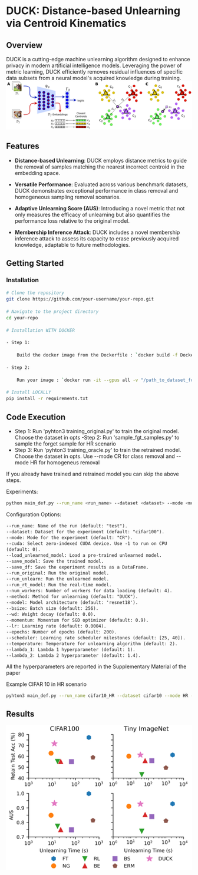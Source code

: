 # DUCK: Distance-based Unlearning via Centroid Kinematics

## Overview

DUCK is a cutting-edge machine unlearning algorithm designed to enhance privacy in modern artificial intelligence models. Leveraging the power of metric learning, DUCK efficiently removes residual influences of specific data subsets from a neural model's acquired knowledge during training.
![Time](imgs/Schema.png)
## Features

- **Distance-based Unlearning**: DUCK employs distance metrics to guide the removal of samples matching the nearest incorrect centroid in the embedding space.

- **Versatile Performance**: Evaluated across various benchmark datasets, DUCK demonstrates exceptional performance in class removal and homogeneous sampling removal scenarios.

- **Adaptive Unlearning Score (AUS)**: Introducing a novel metric that not only measures the efficacy of unlearning but also quantifies the performance loss relative to the original model.

- **Membership Inference Attack**: DUCK includes a novel membership inference attack to assess its capacity to erase previously acquired knowledge, adaptable to future methodologies.

## Getting Started


### Installation

```bash
# Clone the repository
git clone https://github.com/your-username/your-repo.git

# Navigate to the project directory
cd your-repo

# Installation WITH DOCKER

- Step 1:

    Build the docker image from the Dockerfile : `docker build -f Dockerfile -t duck:1.0 . `

- Step 2:

    Run your image : `docker run -it --gpus all -v "/path_to_dataset_folder":/root/data -v "/path_to_duck_folder":/duck duck:1.0 /bin/bash`

# Install LOCALLY 
pip install -r requirements.txt
```

## Code Execution
- Step 1:
      Run 'pyhton3 training_original.py' to train the original model. Choose the dataset in opts
-Step 2:
      Run 'sample_fgt_samples.py' to sample the forget sample for HR scenario
- Step 3:
      Run 'pyhton3 training_oracle.py' to train the retrained model. Choose the dataset in opts. Use --mode CR for class removal and --mode HR for homogeneus removal

If you already have trained and retrained model you can skip the above steps.

Experiments:
```bash
python main_def.py --run_name <run_name> --dataset <dataset> --mode <mode> --cuda <cuda> --load_unlearned_model --save_model --save_df --run_original --run_unlearn --run_rt_model --num_workers <num_workers> --method <method> --model <model> --bsize <bsize> --wd <wd> --momentum <momentum> --lr <lr> --epochs <epochs> --scheduler <scheduler> --temperature <temperature> --lambda_1 <lambda_1> --lambda_2 <lambda_2>
```
Configuration Options:
 
    --run_name: Name of the run (default: "test").
    --dataset: Dataset for the experiment (default: "cifar100").
    --mode: Mode for the experiment (default: "CR").
    --cuda: Select zero-indexed CUDA device. Use -1 to run on CPU (default: 0).
    --load_unlearned_model: Load a pre-trained unlearned model.
    --save_model: Save the trained model.
    --save_df: Save the experiment results as a DataFrame.
    --run_original: Run the original model.
    --run_unlearn: Run the unlearned model.
    --run_rt_model: Run the real-time model.
    --num_workers: Number of workers for data loading (default: 4).
    --method: Method for unlearning (default: "DUCK").
    --model: Model architecture (default: 'resnet18').
    --bsize: Batch size (default: 256).
    --wd: Weight decay (default: 0.0).
    --momentum: Momentum for SGD optimizer (default: 0.9).
    --lr: Learning rate (default: 0.0004).
    --epochs: Number of epochs (default: 200).
    --scheduler: Learning rate scheduler milestones (default: [25, 40]).
    --temperature: Temperature for unlearning algorithm (default: 2).
    --lambda_1: Lambda 1 hyperparameter (default: 1).
    --lambda_2: Lambda 2 hyperparameter (default: 1.4).

All the hyperparameters are reported in the Supplementary Material of the paper

Example CIFAR 10 in HR scenario
```bash
pyhton3 main_def.py --run_name cifar10_HR --dataset cifar10 --mode HR --cuda 0 --save_model --save_df --run_unlearn  --num_workers 4 --method DUCK --model resnet18 --bsize 1024 --lr 0.001 --epochs 10  --temperature 2 --lambda_1 1 --lambda_2 1.4
```
## Results
![Time](imgs/plot_time.png)


